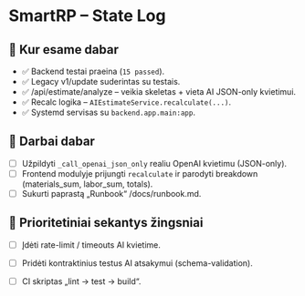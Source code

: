 # SmartRP – State Log

## 🔹 Kur esame dabar
- ✅ Backend testai praeina (`15 passed`).
- ✅ Legacy v1/update suderintas su testais.
- ✅ /api/estimate/analyze – veikia skeletas + vieta AI JSON-only kvietimui.
- ✅ Recalc logika – `AIEstimateService.recalculate(...)`.
- ✅ Systemd servisas su `backend.app.main:app`.

## 🔸 Darbai dabar
- [ ] Užpildyti `_call_openai_json_only` realiu OpenAI kvietimu (JSON-only).
- [ ] Frontend modulyje prijungti `recalculate` ir parodyti breakdown (materials_sum, labor_sum, totals).
- [ ] Sukurti paprastą „Runbook“ /docs/runbook.md.

## 🔶 Prioritetiniai sekantys žingsniai
- [ ] Įdėti rate-limit / timeouts AI kvietime.
- [ ] Pridėti kontraktinius testus AI atsakymui (schema-validation).
- [ ] CI skriptas „lint → test → build“.

